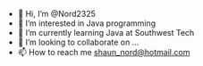 - 👋 Hi, I’m @Nord2325
- 👀 I’m interested in Java programming 
- 🌱 I’m currently learning Java at Southwest Tech
- 💞️ I’m looking to collaborate on ...
- 📫 How to reach me shaun_nord@hotmail.com

<!---
Nord2325/Nord2325 is a ✨ special ✨ repository because its `README.md` (this file) appears on your GitHub profile.
You can click the Preview link to take a look at your changes.
--->
